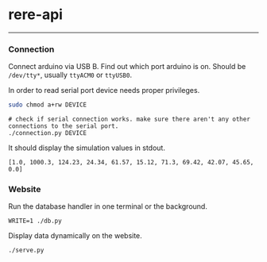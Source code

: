 # rere-api
-------------------------------------------------------------

### Connection

Connect arduino via USB B. Find out which port arduino is on. Should be `/dev/tty*`, usually `ttyACM0` or `ttyUSB0`.  

In order to read serial port device needs proper privileges.

```bash
sudo chmod a+rw DEVICE
```

```
# check if serial connection works. make sure there aren't any other connections to the serial port.
./connection.py DEVICE
```

It should display the simulation values in stdout.

```
[1.0, 1000.3, 124.23, 24.34, 61.57, 15.12, 71.3, 69.42, 42.07, 45.65, 0.0]
```

### Website

Run the database handler in one terminal or the background. 

```
WRITE=1 ./db.py
```

Display data dynamically on the website.

```
./serve.py
```
